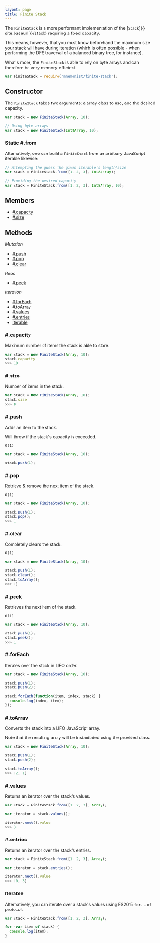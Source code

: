 ```yaml
---
layout: page
title: Finite Stack
---
```


The `FiniteStack` is a more performant implementation of the [`Stack`]({{ site.baseurl }}/stack) requiring a fixed capacity.

This means, however, that you must know beforehand the maximum size your stack will have during iteration (which is often possible - when performing the DFS traversal of a balanced binary tree, for instance).

What's more, the `FiniteStack` is able to rely on byte arrays and can therefore be very memory-efficient.

```js
var FiniteStack = require('mnemonist/finite-stack');
```

## Constructor

The `FiniteStack` takes two arguments: a array class to use, and the desired capacity.

```js
var stack = new FiniteStack(Array, 10);

// Using byte arrays
var stack = new FiniteStack(Int8Array, 10);
```

### Static #.from

Alternatively, one can build a `FiniteStack` from an arbitrary JavaScript iterable likewise:

```js
// Attempting the guess the given iterable's length/size
var stack = FiniteStack.from([1, 2, 3], Int8Array);

// Providing the desired capacity
var stack = FiniteStack.from([1, 2, 3], Int8Array, 10);
```

## Members

* [#.capacity](#capacity)
* [#.size](#size)

## Methods

*Mutation*

* [#.push](#push)
* [#.pop](#pop)
* [#.clear](#clear)

*Read*

* [#.peek](#peek)

*Iteration*

* [#.forEach](#foreach)
* [#.toArray](#toarray)
* [#.values](#values)
* [#.entries](#entries)
* [Iterable](#iterable)

### #.capacity

Maximum number of items the stack is able to store.

```js
var stack = new FiniteStack(Array, 10);
stack.capacity
>>> 10
```

### #.size

Number of items in the stack.

```js
var stack = new FiniteStack(Array, 10);
stack.size
>>> 0
```

### #.push

Adds an item to the stack.

Will throw if the stack's capacity is exceeded.

`O(1)`

```js
var stack = new FiniteStack(Array, 10);

stack.push(1);
```

### #.pop

Retrieve & remove the next item of the stack.

`O(1)`

```js
var stack = new FiniteStack(Array, 10);

stack.push(1);
stack.pop();
>>> 1
```

### #.clear

Completely clears the stack.

`O(1)`

```js
var stack = new FiniteStack(Array, 10);

stack.push(1);
stack.clear();
stack.toArray();
>>> []
```

### #.peek

Retrieves the next item of the stack.

`O(1)`

```js
var stack = new FiniteStack(Array, 10);

stack.push(1);
stack.peek();
>>> 1
```

### #.forEach

Iterates over the stack in LIFO order.

```js
var stack = new FiniteStack(Array, 10);

stack.push(1);
stack.push(2);

stack.forEach(function(item, index, stack) {
  console.log(index, item);
});
```

### #.toArray

Converts the stack into a LIFO JavaScript array.

Note that the resulting array will be instantiated using the provided class.

```js
var stack = new FiniteStack(Array, 10);

stack.push(1);
stack.push(2);

stack.toArray();
>>> [2, 1]
```

### #.values

Returns an iterator over the stack's values.

```js
var stack = FiniteStack.from([1, 2, 3], Array);

var iterator = stack.values();

iterator.next().value
>>> 3
```

### #.entries

Returns an iterator over the stack's entries.

```js
var stack = FiniteStack.from([1, 2, 3], Array);

var iterator = stack.entries();

iterator.next().value
>>> [0, 3]
```

### Iterable

Alternatively, you can iterate over a stack's values using ES2015 `for...of` protocol:

```js
var stack = FiniteStack.from([1, 2, 3], Array);

for (var item of stack) {
  console.log(item);
}
```
